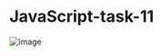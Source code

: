 # JavaScript-task-11

![image](https://github.com/amanraza202/JavaScript-task-11/assets/80668893/fce878c6-f981-4aad-a7f0-1a959548d26d)

